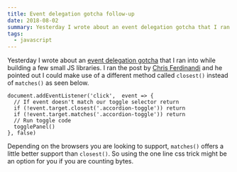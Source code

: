 ```yaml
---
title: Event delegation gotcha follow-up
date: 2018-08-02
summary: Yesterday I wrote about an event delegation gotcha that I ran into while building a few small JS libraries. Since posting, Chris Ferdinandi shared with me another alternative solution.
tags:
  - javascript
---
```

Yesterday I wrote about an [event delegation gotcha](/posts/2018/08/event-delegation-gotcha/) that I ran into while building a few small JS libraries. I ran the post by [Chris Ferdinandi](https://gomakethings.com/) and he pointed out I could make use of a different method called `closest()` instead of `matches()` as seen below.

```js/2/3
document.addEventListener('click',  event => {
  // If event doesn't match our toggle selector return
  if (!event.target.closest('.accordion-toggle')) return
  if (!event.target.matches('.accordion-toggle')) return
  // Run toggle code
  togglePanel()
}, false)
```

Depending on the browsers you are looking to support, `matches()` offers a little better support than `closest()`. So using the one line css trick might be an option for you if you are counting bytes.
